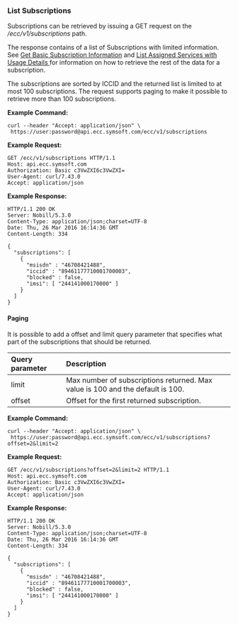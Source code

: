 ### List Subscriptions

Subscriptions can be retrieved by issuing a GET request on the _/ecc/v1/subscriptions_ path.

The response contains of a list of Subscriptions with limited information. See [Get Basic Subscription Information](/get_basic_subscription_information.md) and [List Assigned Services with Usage Details ](/list_assigned_services_with_usage_details.md)for information on how to retrieve the rest of the data for a subscription.

The subscriptions are sorted by ICCID and the returned list is limited to at most 100 subscriptions. The request supports paging to make it possible to retrieve more than 100 subscriptions.

**Example Command:**

```
curl --header "Accept: application/json" \
 https://user:password@api.ecc.symsoft.com/ecc/v1/subscriptions
```

**Example Request:**

```
GET /ecc/v1/subscriptions HTTP/1.1
Host: api.ecc.symsoft.com
Authorization: Basic c3VwZXI6c3VwZXI=
User-Agent: curl/7.43.0
Accept: application/json
```

**Example Response:**

```
HTTP/1.1 200 OK
Server: Nobill/5.3.0
Content-Type: application/json;charset=UTF-8
Date: Thu, 26 Mar 2016 16:14:36 GMT
Content-Length: 334

{
  "subscriptions": [
    {
      "msisdn" : "46708421488",
      "iccid" : "89461177710001700003",
      "blocked" : false,
      "imsi": [ "244141000170000" ]
    }
  ]
}
```

#### Paging

It is possible to add a offset and limit query parameter that specifies what part of the subscriptions that should be returned.

| Query parameter | Description |
| :--- | :--- |
| limit | Max number of subscriptions returned. Max value is 100 and the default is 100. |
| offset | Offset for the first returned subscription. |

**Example Command:**

```
curl --header "Accept: application/json" \
 https://user:password@api.ecc.symsoft.com/ecc/v1/subscriptions?offset=2&limit=2
```

**Example Request:**

```
GET /ecc/v1/subscriptions?offset=2&limit=2 HTTP/1.1
Host: api.ecc.symsoft.com
Authorization: Basic c3VwZXI6c3VwZXI=
User-Agent: curl/7.43.0
Accept: application/json
```

**Example Response:**

```
HTTP/1.1 200 OK
Server: Nobill/5.3.0
Content-Type: application/json;charset=UTF-8
Date: Thu, 26 Mar 2016 16:14:36 GMT
Content-Length: 334

{
  "subscriptions": [
    {
      "msisdn" : "46708421488",
      "iccid" : "89461177710001700003",
      "blocked" : false,
      "imsi": [ "244141000170000" ]
    }
  ]
}
```



